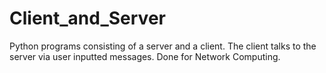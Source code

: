 # Client_and_Server
Python programs consisting of a server and a client. The client talks to the server via user inputted messages. Done for Network Computing.
